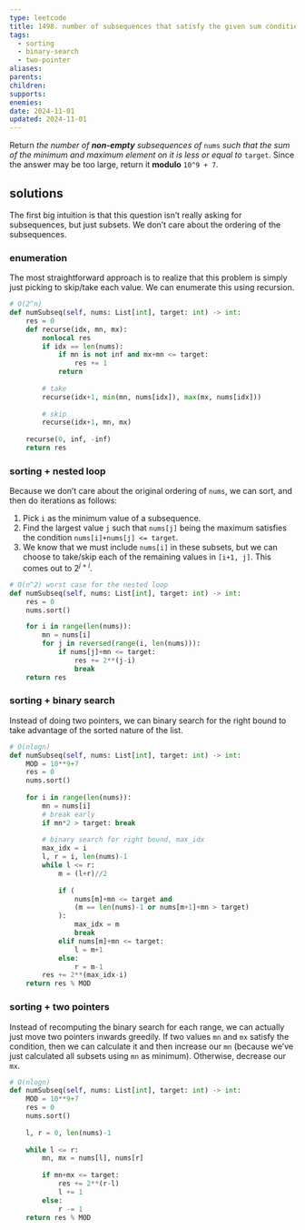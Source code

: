 ```yaml
---
type: leetcode
title: 1498. number of subsequences that satisfy the given sum condition
tags:
  - sorting
  - binary-search
  - two-pointer
aliases: 
parents: 
children: 
supports: 
enemies: 
date: 2024-11-01
updated: 2024-11-01
---
```


Return _the number of **non-empty** subsequences of_ `nums` _such that the sum of the minimum and maximum element on it is less or equal to_ `target`. Since the answer may be too large, return it **modulo** `10^9 + 7`.

## solutions

The first big intuition is that this question isn’t really asking for subsequences, but just subsets. We don’t care about the ordering of the subsequences.

### enumeration

The most straightforward approach is to realize that this problem is simply just picking to skip/take each value. We can enumerate this using recursion.

```python
# O(2^n)
def numSubseq(self, nums: List[int], target: int) -> int:
	res = 0
	def recurse(idx, mn, mx):
		nonlocal res
		if idx == len(nums):
			if mn is not inf and mx+mn <= target:
				res += 1
			return
	  
		# take
		recurse(idx+1, min(mn, nums[idx]), max(mx, nums[idx]))
	  
		# skip
		recurse(idx+1, mn, mx)
	  
	recurse(0, inf, -inf)
	return res
```

### sorting + nested loop

Because we don’t care about the original ordering of `nums`, we can sort, and then do iterations as follows:
1. Pick `i` as the minimum value of a subsequence.
2. Find the largest value `j` such that `nums[j]` being the maximum satisfies the condition `nums[i]+nums[j] <= target`.
3. We know that we must include `nums[i]` in these subsets, but we can choose to take/skip each of the remaining values in `[i+1, j]`. This comes out to $2^{j+i}$.

```python
# O(n^2) worst case for the nested loop
def numSubseq(self, nums: List[int], target: int) -> int:
	res = 0
	nums.sort()

	for i in range(len(nums)):
		mn = nums[i]
		for j in reversed(range(i, len(nums))):
			if nums[j]+mn <= target:
				res += 2**(j-i)
				break
	return res
```

### sorting + binary search

Instead of doing two pointers, we can binary search for the right bound to take advantage of the sorted nature of the list.

```python
# O(nlogn)
def numSubseq(self, nums: List[int], target: int) -> int:
	MOD = 10**9+7
	res = 0
	nums.sort()
	  
	for i in range(len(nums)):
		mn = nums[i]
		# break early
		if mn*2 > target: break
	  
		# binary search for right bound, max_idx
		max_idx = i
		l, r = i, len(nums)-1
		while l <= r:
			m = (l+r)//2
	  
			if (
				nums[m]+mn <= target and
				(m == len(nums)-1 or nums[m+1]+mn > target)
			):
				max_idx = m
				break
			elif nums[m]+mn <= target:
				l = m+1
			else:
				r = m-1
		res += 2**(max_idx-i)
	return res % MOD
```

### sorting + two pointers

Instead of recomputing the binary search for each range, we can actually just move two pointers inwards greedily. If two values `mn` and `mx` satisfy the condition, then we can calculate it and then increase our `mn` (because we’ve just calculated all subsets using `mn` as minimum). Otherwise, decrease our `mx`.

```python
# O(nlogn)
def numSubseq(self, nums: List[int], target: int) -> int:
	MOD = 10**9+7
	res = 0
	nums.sort()
	  
	l, r = 0, len(nums)-1
	  
	while l <= r:
		mn, mx = nums[l], nums[r]
	  
		if mn+mx <= target:
			res += 2**(r-l)
			l += 1
		else:
			r -= 1
	return res % MOD
```
